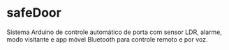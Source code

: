 # safeDoor
Sistema Arduino de controle automático de porta com sensor LDR, alarme, modo visitante e app móvel Bluetooth para controle remoto e por voz.
